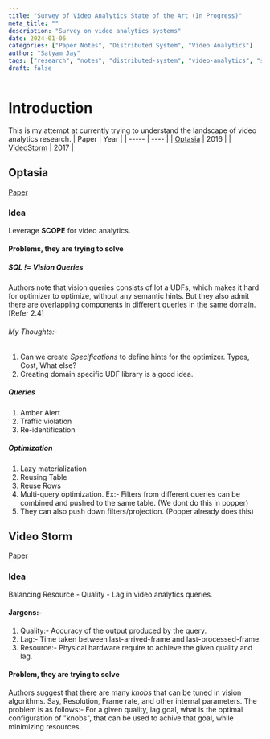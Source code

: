 ```yaml
---
title: "Survey of Video Analytics State of the Art (In Progress)"
meta_title: ""
description: "Survey on video analytics systems"
date: 2024-01-06
categories: ["Paper Notes", "Distributed System", "Video Analytics"]
author: "Satyam Jay"
tags: ["research", "notes", "distributed-system", "video-analytics", "survey"]
draft: false
---
```



# Introduction
This is my attempt at currently trying to understand the landscape of video analytics
research.
| Paper | Year |
| ----- | ---- |
| [Optasia](#optasia) | 2016 |
| [VideoStorm](#video-storm) | 2017 |

## Optasia

[Paper](https://www.microsoft.com/en-us/research/wp-content/uploads/2017/01/optasia_socc16.pdf)

### Idea

Leverage **SCOPE** for video analytics.

#### Problems, they are trying to solve

##### SQL != Vision Queries

Authors note that vision queries consists of lot a UDFs, which makes it hard for
optimizer to optimize, without any semantic hints.
But they also admit there are overlapping components in different queries in the
same domain. [Refer 2.4]

###### My Thoughts:-

1. Can we create *Specifications* to define hints for the optimizer. Types, Cost, What else?
2. Creating domain specific UDF library is a good idea.

##### Queries

1. Amber Alert
2. Traffic violation
3. Re-identification

##### Optimization

1. Lazy materialization
2. Reusing Table
3. Reuse Rows
4. Multi-query optimization. Ex:- Filters from different queries can be combined and pushed to
the same table. (We dont do this in popper)
5. They can also push down filters/projection. (Popper already does this)

## Video Storm

[Paper](https://www.usenix.org/system/files/conference/nsdi17/nsdi17-zhang.pdf)
### Idea

Balancing Resource - Quality - Lag in video analytics queries.

#### Jargons:-
1. Quality:- Accuracy of the output produced by the query.
2. Lag:- Time taken between last-arrived-frame and last-processed-frame.
3. Resource:- Physical hardware require to achieve the given quality and lag.
#### Problem, they are trying to solve
Authors suggest that there are many *knobs* that can be tuned in vision algorithms. Say,
Resolution, Frame rate, and other internal parameters. The problem is as follows:- For a given quality, lag goal, what is the optimal configuration of
"knobs", that can be used to achive that goal, while minimizing resources.

